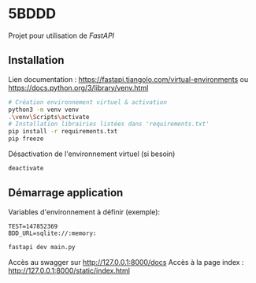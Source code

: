 # 5BDDD

Projet pour utilisation de _FastAPI_


## Installation
Lien documentation : https://fastapi.tiangolo.com/virtual-environments ou https://docs.python.org/3/library/venv.html

```bash
# Création environnement virtuel & activation
python3 -m venv venv
.\venv\Scripts\activate
# Installation librairies listées dans 'requirements.txt'
pip install -r requirements.txt
pip freeze
```

Désactivation de l'environnement virtuel (si besoin)
```bash
deactivate
```

## Démarrage application

Variables d'environnement à définir  (exemple):
```text
TEST=147852369
BDD_URL=sqlite://:memory:
```

```bash
fastapi dev main.py
````
Accès au swagger sur http://127.0.0.1:8000/docs
Accès à la page index : http://127.0.0.1:8000/static/index.html
